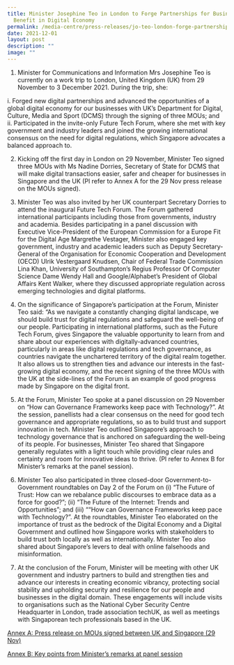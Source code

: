 ```yaml
---
title: Minister Josephine Teo in London to Forge Partnerships for Businesses to
  Benefit in Digital Economy
permalink: /media-centre/press-releases/jo-teo-london-forge-partnerships-businesses-benefit-digital-economy/
date: 2021-12-01
layout: post
description: ""
image: ""
---
```

1. Minister for Communications and Information Mrs Josephine Teo is currently on a work trip to London, United Kingdom (UK) from 29 November to 3 December 2021. During the trip, she:   
  
i. Forged new digital partnerships and advanced the opportunities of a global digital economy for our businesses with UK’s Department for Digital, Culture, Media and Sport (DCMS) through the signing of three MOUs; and  
ii. Participated in the invite-only Future Tech Forum, where she met with key government and industry leaders and joined the growing international consensus on the need for digital regulations, which Singapore advocates a balanced approach to.   
  
2. Kicking off the first day in London on 29 November, Minister Teo signed three MOUs with Ms Nadine Dorries, Secretary of State for DCMS that will make digital transactions easier, safer and cheaper for businesses in Singapore and the UK (Pl refer to Annex A for the 29 Nov press release on the MOUs signed).  
  
3. Minister Teo was also invited by her UK counterpart Secretary Dorries to attend the inaugural Future Tech Forum. The Forum gathered international participants including those from governments, industry and academia. Besides participating in a panel discussion with Executive Vice-President of the European Commission for a Europe Fit for the Digital Age Margrethe Vestager, Minister also engaged key government, industry and academic leaders such as Deputy Secretary-General of the Organisation for Economic Cooperation and Development (OECD) Ulrik Vestergaard Knudsen, Chair of Federal Trade Commission Lina Khan, University of Southampton’s Regius Professor Of Computer Science Dame Wendy Hall and Google/Alphabet’s President of Global Affairs Kent Walker, where they discussed appropriate regulation across emerging technologies and digital platforms.    
  
4. On the significance of Singapore’s participation at the Forum, Minister Teo said: “As we navigate a constantly changing digital landscape, we should build trust for digital regulations and safeguard the well-being of our people. Participating in international platforms, such as the Future Tech Forum, gives Singapore the valuable opportunity to learn from and share about our experiences with digitally-advanced countries, particularly in areas like digital regulations and tech governance, as countries navigate the unchartered territory of the digital realm together. It also allows us to strengthen ties and advance our interests in the fast-growing digital economy, and the recent signing of the three MOUs with the UK at the side-lines of the Forum is an example of good progress made by Singapore on the digital front.  
  
5. At the Forum, Minister Teo spoke at a panel discussion on 29 November on “How can Governance Frameworks keep pace with Technology?”. At the session, panellists had a clear consensus on the need for good tech governance and appropriate regulations, so as to build trust and support innovation in tech. Minister Teo outlined Singapore’s approach to technology governance that is anchored on safeguarding the well-being of its people. For businesses, Minister Teo shared that Singapore generally regulates with a light touch while providing clear rules and certainty and room for innovative ideas to thrive. (Pl refer to Annex B for Minister’s remarks at the panel session).  
  
6. Minister Teo also participated in three closed-door Government-to-Government roundtables on Day 2 of the Forum on (i) “The Future of Trust: How can we rebalance public discourses to embrace data as a force for good?”; (ii) “The Future of the Internet: Trends and Opportunities”; and (iii) ““How can Governance Frameworks keep pace with Technology?”. At the roundtables, Minister Teo elaborated on the importance of trust as the bedrock of the Digital Economy and a Digital Government and outlined how Singapore works with stakeholders to build trust both locally as well as internationally. Minister Teo also shared about Singapore’s levers to deal with online falsehoods and misinformation.   
  
7. At the conclusion of the Forum, Minister will be meeting with other UK government and industry partners to build and strengthen ties and advance our interests in creating economic vibrancy, protecting social stability and upholding security and resilience for our people and businesses in the digital domain. These engagements will include visits to organisations such as the National Cyber Security Centre Headquarter in London, trade association techUK, as well as meetings with Singaporean tech professionals based in the UK.   
  
[Annex A: Press release on MOUs signed between UK and Singapore (29 Nov)](/media-centre/press-releases/sg-uk-sign-3mous-digital-trade-digital-identities-cybersecurity/)
  
[Annex B: Key points from Minister’s remarks at panel session]()